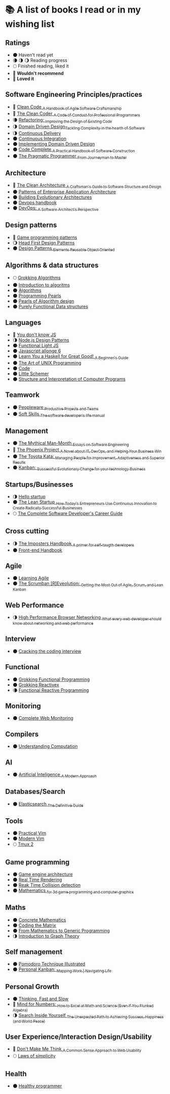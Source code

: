 # :books: A list of books I read or in my wishing list

## Ratings
- 🌑 Haven't read yet
- 🌘 🌗 🌖 Reading progress
- 🌕 Finished reading, liked it
- 🌝 **Wouldn't recommend**
- 🌟 **Loved it**

## Software Engineering Principles/practices
- 🌟 [Clean Code <sub>A Handbook of Agile Software Craftsmanship</sub>](http://amzn.to/2AKoLL8)
- 🌟 [The Clean Coder <sub>A Code of Conduct for Professional Programmers</sub>](http://amzn.to/2zLE02u)
- 🌘 [Refactoring: <sub>Improving the Design of Existing Code</sub>](https://martinfowler.com/books/refactoring.html)
- 🌗 [Domain Driven Design<sub>Tackling Complexity in the hearth of Software</sub>](https://www.amazon.co.uk/Domain-Driven-Design-Tackling-Complexity-Software/dp/B001JDYE0O)
- 🌗 [Continuous Delivery](https://martinfowler.com/books/continuousDelivery.html)
- 🌑 [Continuous Integration](https://martinfowler.com/books/duvall.html)
- 🌑 [Implementing Domain Driven Design](https://www.amazon.co.uk/Implementing-Domain-Driven-Design-Vaughn-Vernon/dp/0321834577)
- 🌑 [Code Complete <sub>A Practical Handbook of Software Construction</sub>](https://www.amazon.co.uk/Code-Complete-Practical-Handbook-Construction/dp/0735619670)
- 🌑 [The Pragmatic Programmer <sub>From Journeyman to Master</sub>](https://www.amazon.co.uk/Pragmatic-Programmer-Andrew-Hunt/dp/020161622X)

## Architecture
- 🌟 [The Clean Architecture <sub>A Craftsman's Guide to Software Structure and Design</sub>](https://www.amazon.co.uk/Clean-Architecture-Craftsmans-Software-Structure/dp/0134494164)
- 🌑 [Patterns of Enterprise Application Architecture](https://martinfowler.com/books/eaa.html)
- 🌑 [Building Evolutionary Architectures](https://www.thoughtworks.com/books/building-evolutionary-architectures)
- 🌑 [Devops handbook](https://www.amazon.co.uk/Devops-Handbook-World-Class-Reliability-Organizations/dp/1942788002)
- 🌑 [DevOps: <sub>A Software Architect's Perspective</sub>](https://www.amazon.com/dp/0134049845?ref=emc_b_5_i)

## Design patterns
- 🌟 [Game programming patterns](http://gameprogrammingpatterns.com/)
- 🌖 [Head First Design Patterns](http://www.headfirstlabs.com/books/hfdp/)
- 🌑 [Design Patterns <sub>Elements Reusable Object Oriented</sub>](https://www.amazon.co.uk/Design-patterns-elements-reusable-object-oriented/dp/0201633612)

## Algorithms & data structures
- 🌕 [Grokking Algorithms](https://www.manning.com/books/grokking-algorithms)
- 🌑 [Introduction to algoritms](https://mitpress.mit.edu/books/introduction-algorithms)
- 🌑 [Algorithms](https://algs4.cs.princeton.edu/home/)
- 🌑 [Programming Pearls](https://www.amazon.co.uk/Programming-Pearls-Joe-Bentley/dp/8177588583)
- 🌑 [Pearls of Algorithm design](http://www.cambridge.org/gb/academic/subjects/computer-science/programming-languages-and-applied-logic/pearls-functional-algorithm-design?format=HB&isbn=9780521513388)
- 🌑 [Purely Functional Data structures](https://www.amazon.co.uk/Purely-Functional-Data-Structures-Okasaki/dp/0521663504)

## Languages
- 🌟 [You don't know JS](https://github.com/getify/You-Dont-Know-JS)
- 🌗 [Node.js Design Patterns](https://www.nodejsdesignpatterns.com/)
- 🌑 [Functional Light JS](https://github.com/getify/Functional-Light-JS)
- 🌑 [Javascript allonge 6](https://leanpub.com/javascriptallongesix/read)
- 🌑 [Learn You a Haskell for Great Good! <sub>A Beginner's Guide</sub>](http://learnyouahaskell.com/)
- 🌑 [The Art of UNIX Programming](http://www.catb.org/esr/writings/taoup/)
- 🌑 [Code](https://www.amazon.co.uk/Code-Language-Computer-Hardware-Software/dp/0735611319)
- 🌑 [Little Schemer](https://mitpress.mit.edu/books/little-schemer)
- 🌑 [Structure and Interpretation of Computer Programs](https://mitpress.mit.edu/sicp/)

## Teamwork
- 🌑 [Peopleware <sub>Productive Projects and Teams</sub>](https://www.amazon.co.uk/Peopleware-Productive-Projects-Tom-DeMarco/dp/0932633439)
- 🌑 [Soft Skills <sub>The software developer's life manual</sub>](https://www.manning.com/books/soft-skills)

## Management
- 🌑 [The Mythical Man-Month <sub>Essays on Software Engineering</sub>](https://www.amazon.co.uk/Mythical-Man-Month-Software-Engineering-Anniversary/dp/0201835959)
- 🌟 [The Phoenix Project <sub>A Novel about IT, DevOps, and Helping Your Business Win</sub>](https://itrevolution.com/book/the-phoenix-project/)
- 🌑 [The Toyota Kata: <sub>Managing People for Improvement, Adaptiveness and Superior Results</sub>](http://www-personal.umich.edu/~mrother/Homepage.html)
- 🌑 [Kanban: <sub>Successful Evolutionary Change for your technology Business</sub>](https://www.amazon.co.uk/Kanban-Successful-Evolutionary-Technology-Business/dp/0984521402)

## Startups/Businesses
- 🌗 [Hello startup](http://amzn.to/2Arpazw)
- 🌑 [The Lean Startup <sub>How Today's Entrepreneurs Use Continuous Innovation to Create Radically Successful Businesses</sub>](http://amzn.to/2A07HRE)
- 🌕 [The Complete Software Developer's Career Guide](https://simpleprogrammer.com/products/careerguide/)

## Cross cutting
- 🌗 [The Imposters Handbook <sub>A primer for self-taugth developers</sub>](https://bigmachine.io/products/the-imposters-handbook)
- 🌑 [Front-end Handbook](https://frontendmasters.com/books/front-end-handbook/2017/)

## Agile
- 🌑 [Learning Agile](http://shop.oreilly.com/product/0636920025849.do)
- 🌑 [The Scrumban [R]Eveolution: <sub>Getting the Most Out of Agile, Scrum, and Lean Kanban</sub>](http://scrumbanrevolution.com/)

## Web Performance
- 🌗 [High Performance Browser Networking <sub>What every web developer should know about networking and web performance</sub>](https://hpbn.co/)

## Interview
- 🌑 [Cracking the coding interview](http://www.crackingthecodinginterview.com/)

## Functional
- 🌑 [Grokking Functional Programming](https://www.manning.com/books/grokking-functional-programming)
- 🌑 [Grokking Reactivex](https://www.manning.com/books/grokking-reactivex)
- 🌘 [Functional Reactive Programming](https://www.amazon.co.uk/Functional-Reactive-Programming-Stephen-Blackheath/dp/1633430103)

## Monitoring
- 🌑 [Complete Web Monitoring](http://shop.oreilly.com/product/9780596155148.do)

## Compilers
- 🌑 [Understanding Computation](http://computationbook.com/)

## AI
- 🌑 [Artificial Inteligence <sub>A Modern Approach</sub>](http://aima.cs.berkeley.edu/)

## Databases/Search
- 🌑 [Elasticsearch <sub>The Definitive Guide</sub>](http://shop.oreilly.com/product/0636920028505.do)

## Tools
- 🌑 [Practical Vim](https://pragprog.com/book/dnvim2/practical-vim-second-edition)
- 🌑 [Modern Vim](https://pragprog.com/book/modvim/modern-vim)
- 🌕 [Tmux 2](https://pragprog.com/book/bhtmux2/tmux-2)

## Game programming
- 🌑 [Game engine architecture](http://www.gameenginebook.com/)
- 🌑 [Real Time Rendering](http://www.realtimerendering.com/)
- 🌑 [Reak Time Collision detection](http://realtimecollisiondetection.net/)
- 🌑 [Mathematics <sub>for 3d game programming and computer graphics</sub>](http://www.mathfor3dgameprogramming.com/)

## Maths
- 🌑 [Concrete Mathematics](http://www-cs-faculty.stanford.edu/~knuth/gkp.html)
- 🌑 [Coding the Matrix](http://codingthematrix.com/)
- 🌑 [From Mathematics to Generic Programming](http://www.fm2gp.com/)
- 🌗 [Introduction to Graph Theory](http://store.doverpublications.com/0486678709.html)

## Self management
- 🌑 [Pomodoro Technique Illustrated](https://pragprog.com/book/snfocus/pomodoro-technique-illustrated)
- 🌑 [Personal Kanban: <sub>Mapping Work | Navigating Life</sub>](http://personalkanban.com/pk/book/)

## Personal Growth
- 🌑 [Thinking, Fast and Slow](https://www.amazon.co.uk/Thinking-Fast-Slow-Daniel-Kahneman/dp/0141033576)
- 🌟 [Mind for Numbers: <sub>How to Excel at Math and Science (Even If You Flunked Algebra)</sub>](http://amzn.to/2BG4Quf)
- 🌗 [Search Inside Yourself <sub>The Unexpected Path to Achieving Success, Happiness (and World Peace)</sub>](https://siyli.org/resources/category/siy-book)

## User Experience/Interaction Design/Usability
- 🌟 [Don't Make Me Think <sub>A Common Sense Approach to Web Usability</sub>](https://www.amazon.co.uk/Dont-Make-Think-Revisited-Usability/dp/0321965515)
- 🌕 [Laws of simplicity](http://lawsofsimplicity.com/)

## Health
- 🌑 [Healthy programmer](http://healthyprog.com/)
